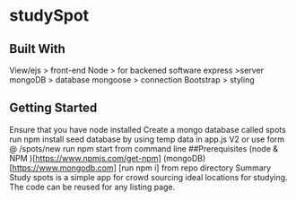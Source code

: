 # studySpot



## Built With
View/ejs > front-end
Node > for backened software
express >server
mongoDB > database
mongoose > connection
Bootstrap > styling
## Getting Started
Ensure that you have node installed
Create a mongo database called spots
run npm install
seed database by using temp data in app.js V2 or use form @ /spots/new
run npm start from command line
##Prerequisites
(node & NPM )[https://www.npmjs.com/get-npm]
(mongoDB)[https://www.mongodb.com]
[run npm i] from repo directory
Summary
Study spots is a simple app for crowd sourcing ideal locations for studying. The code can be reused for any listing page. 

